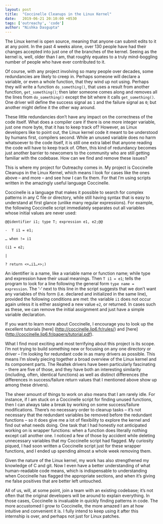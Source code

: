 ```yaml
---
layout: post
title:  "Coccinelle Cleanups in the Linux Kernel"
date:   2019-06-21 20:10:00 +0530
tags: ['outreachy', 'code']
author: "Nishka Dasgupta"
---
```

The Linux kernel is open source, meaning that anyone can submit edits to it at any point. In the past 4 weeks alone, over 130 people have had their changes accepted into just one of the branches of the kernel. Seeing as the kernel is, well, older than I am, that roughly equates to a truly mind-boggling number of people who have ever contributed to it.

Of course, with any project involving so many people over decades, some redundancies are likely to creep in. Perhaps someone will declare a variable, or even a whole function, that they wind up not using. Perhaps they will write a function `do_something()`, that uses a result from another function, `get_something()`; then later someone comes along and removes all the lines from `do_something()` except the bit where it calls `get_something()`. One driver will define the success signal as `1` and the failure signal as `0`; but another might define it the other way around. 

These little redundancies don’t have any impact on the correctness of the code itself. What does a compiler care if there is one more integer variable, just one more byte, that it has to keep track of? However, as Linux developers like to point out, the Linux kernel code it meant to be understood by humans first, compilers second. While an unused variable does no harm whatsoever to the code itself, it is still one extra label that anyone reading the code will have to keep track of. Often, this kind of redundancy becomes just another barrier to newcomers to the community who are still getting familiar with the codebase. How can we find and remove these issues?

This is where my project for Outreachy comes in. My project is Coccinelle Cleanups in the Linux Kernel, which means I look for cases like the ones above – and more – and see how I can fix them. For that I’m using scripts written in the amazingly useful language Coccinelle. 

Coccinelle is a language that makes it possible to search for complex patterns in any C file or directory, while still having syntax that is easy to understand at first glance (unlike many regular expressions). For example, the following Coccinelle script immediately separates out all variables whose initial values are never used:

`@@identifier i1; type T; expression e1, e2;@@`

`-	T i1 = e1;`

`… when != i1`

`(i1 = e2;`

`|`

`? return <+…i1…+>;)`

An identifier is a name, like a variable name or function name; while type and expression have their usual meanings. Then `T i1 = e1`; tells the program to look for a line following the general form `type name = expression`. The ‘-‘ next to this line in the script suggests that we don’t want any variables of this form (i.e. declared and initialized in the same line), provided the following conditions are met: the variable `i1` does not occur again unless it is either assigned a new value `e2`, or returned. In cases such as these, we can remove the initial assignment and just have a simple variable declaration.

If you want to learn more about Coccinelle, I encourage you to look up the excellent tutorials [here] (http://coccinelle.lip6.fr/rules/) and [here] (http://coccinelle.lip6.fr/papers/tutorial.pdf).

What I find most exciting and most terrifying about this project is its scope. I’m not trying to build something new or focusing on any one directory or driver – I’m looking for redundant code in as many drivers as possible. This means I’m slowly piecing together a broad overview of the Linux kernel and its component parts. The Realtek drivers have been particularly fascinating – there are five of those, and they have both an interesting similarity (including, often, identical functions) as well as distinct differences (the differences in success/failure return values that I mentioned above show up among these drivers).

The sheer amount of things to work on also means that I am rarely idle. For instance, if I am stuck on a Coccinelle script for finding unused functions, then I can always take a break by working on some success/failure modifications. There’s no necessary order to cleanup tasks – it’s not necessary that the redundant variables be removed before the redundant functions – so it does give me a lot of flexibility to explore the kernel and find out what needs doing. One task that I had honestly not anticipated working on is wrapper functions: when a function does literally nothing except call another one. I noticed a few of those by accident while deleting unnecessary variables that my Coccinelle script had flagged. My curiosity piqued, I had soon written a Coccinelle script just for these wrapper functions, and I ended up spending almost a whole week removing them. 

Given the nature of the Linux kernel, my work has also strengthened my knowledge of C and git. Now I even have a better understanding of what human-readable code means, which is indispensable to understanding when Coccinelle has flagged the appropriate sections, and when it’s giving me false positives that are better left untouched.

All of us, will, at some point, join a team with an existing codebase; it’s not often that the original developers will be around to explain everything. In those cases, Coccinelle is invaluable in quickly finding patterns in code. The more accustomed I grow to Coccinelle, the more amazed I am at how intuitive and convenient it is. I fully intend to keep using it after this internship is over, and perhaps not just for Linux patches. 